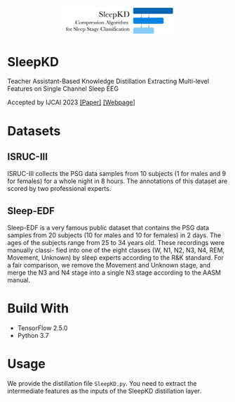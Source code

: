 <div align="center">
    <img src="./img/SleepKD.png" alt="main" width="50%" height="50%" style="zoom: 33%;" />
</div>

# SleepKD 
Teacher Assistant-Based Knowledge Distillation Extracting Multi-level Features on Single Channel Sleep EEG

Accepted by IJCAI 2023
[[Paper]](https://www.ijcai.org/proceedings/2023/0439.pdf)
[[Webpage]](https://hychaowang.github.io/SleepKD)

# Datasets
## ISRUC-III
ISRUC-III collects the PSG data samples from 10 subjects (1 for males and 9 for females) for a whole night in 8 hours. The annotations of this dataset are scored by two professional experts.

## Sleep-EDF
Sleep-EDF is a very famous public dataset that contains the PSG data samples from 20 subjects (10 for males and 10 for females) in 2 days. The ages of the subjects range from 25 to 34 years old. These recordings were manually classi- fied into one of the eight classes (W, N1, N2, N3, N4, REM, Movement, Unknown) by sleep experts according to the R&K standard. For a fair comparison, we remove the Movement and Unknown stage, and merge the N3 and N4 stage into a single N3 stage according to the AASM manual.

# Build With

- TensorFlow 2.5.0
- Python 3.7

# Usage

We provide the distillation file `SleepKD.py`. You need to extract the intermediate features as the inputs of the SleepKD distillation layer.
